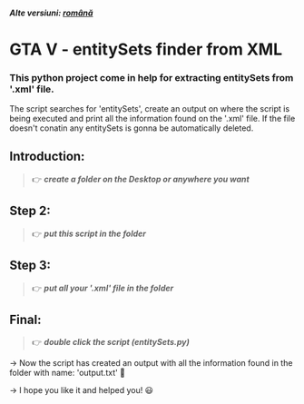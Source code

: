 ##### Alte versiuni: [română](https://github.com/Stefanelll/GTAV-entitySets-ro)
# GTA V - entitySets finder from XML

### This python project come in help for extracting entitySets from '.xml' file.

The script searches for 'entitySets', create an output on where the script is being executed and print all the information found on the '.xml' file. If the file doesn't conatin any entitySets is gonna be automatically deleted.

## Introduction:

> 👉 ***create a folder on the Desktop or anywhere you want***

## Step 2: 

> 👉 ***put this script in the folder***

## Step 3: 

> 👉 ***put all your '.xml' file in the folder***

## Final: 

> 👉 ***double click the script (entitySets.py)***

-> Now the script has created an output with all the information found in the folder with name: 'output.txt' 🌟

-> I hope you like it and helped you! 😃
